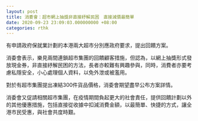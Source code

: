 ```yaml
---
layout: post
title: 消委會：超市網上抽獎非直接紓解民困　直接減價最簡單
date: 2020-09-23 23:09:03.000000000 +08:00
categories: rthk
---
```


有申請政府保就業計劃的本港兩大超市分別應政府要求，提出回饋方案。

消委會表示，樂見兩間連鎖超市集團的回饋顧客措施，但認為，以網上抽獎形式發放現金券，非直接紓解民困的方法，長者亦較難有興趣參與，同時，消費者亦要考慮私隱安全，小心處理個人資料，以免外泄或被濫用。

對於有超市集團提出凍結300件貨品價格，消委會期望盡早公布方案詳情。

消委會又促請相關超市集團，在疫情期間負起更大的社會責任，提供回饋計劃以外的其他優惠措施，包括直接從收據中扣減消費金額，以最簡單、快捷的方式，讓全港市民受惠，與社會共度時艱。
